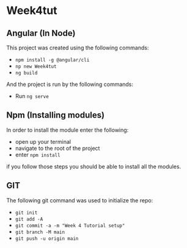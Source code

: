 # Week4tut

## Angular (In Node)
This project was created using the following commands:
-   `npm install -g @angular/cli`
-   `np new Week4tut`
-   `ng build`

And the project is run by the following commands:
-   Run `ng serve`

## Npm (Installing modules)
In order to install the module enter the following:
-   open up your terminal
-   navigate to the root of the project
-   enter `npm install`

if you follow those steps you should be able to install all the modules.

## GIT

The following git command was used to initialize the repo:
-   `git init`
-   `git add -A`
-   `git commit -a -m "Week 4 Tutorial setup"`
-   `git branch -M main`
-   `git push -u origin main`